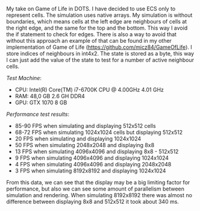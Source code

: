 My take on Game of Life in DOTS. I have decided to use ECS only to represent cells. The simulation uses native arrays. My simulation is without boundaries, which means cells at the left edge are neighbours of cells at the right edge, and the same for the top and the bottom. This way I avoid the if statement to check for edges. There is also a way to avoid that without this approach an example of that can be found in my other implementation of Game of Life (https://github.com/micz84/GameOfLife). I store indices of neighbours in int4x2. The state is stored as a byte, this way I can just add the value of the state to test for a number of active neighbour cells. 

*Test Machine*:

- CPU: Intel(R) Core(TM) i7-6700K CPU @ 4.00GHz   4.01 GHz
- RAM: 48,0 GB​​ 2.6 GH DDR4
- GPU: GTX 1070 8 GB

*Performance test results*:

- 85-90 FPS when simulating and displaying 512x512 cells
- 68-72 FPS when simulating 1024x1024 cells but displaying 512x512
- 20 FPS when simulating and displaying 1024x1024​
- 50 FPS when simulating  2048x2048 and displaying 8x8​
- 13 FPS when simulating  4096x4096 and displaying 8x8 - 512x5​12
- 9 FPS when simulating  4096x4096 and displaying 1024x1024​
- 4 FPS when simulating  4096x4096 and displaying 2048x2048
- 3 FPS when simulating  8192x8192 and displaying 1024x1024​

From this data, we can see that the display may be a big limiting factor for performance, but also we can see some amount of parallelism between simulation and rendering. When simulating 8192x8192 there was almost no difference between displaying 8x8 and 512x512  it took about 340 ms.
